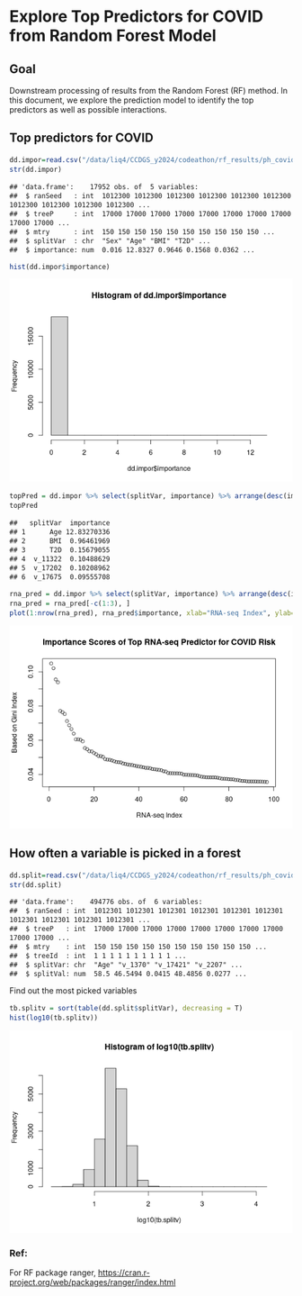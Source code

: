 Explore Top Predictors for COVID from Random Forest Model
================

## Goal

Downstream processing of results from the Random Forest (RF) method. In
this document, we explore the prediction model to identify the top
predictors as well as possible interactions.

## Top predictors for COVID

``` r
dd.impor=read.csv("/data/liq4/CCDGS_y2024/codeathon/rf_results/ph_covid_wCov/first_covRF_rf_impor.csv", header=T, as.is=T)
str(dd.impor)
```

    ## 'data.frame':    17952 obs. of  5 variables:
    ##  $ ranSeed   : int  1012300 1012300 1012300 1012300 1012300 1012300 1012300 1012300 1012300 1012300 ...
    ##  $ treeP     : int  17000 17000 17000 17000 17000 17000 17000 17000 17000 17000 ...
    ##  $ mtry      : int  150 150 150 150 150 150 150 150 150 150 ...
    ##  $ splitVar  : chr  "Sex" "Age" "BMI" "T2D" ...
    ##  $ importance: num  0.016 12.8327 0.9646 0.1568 0.0362 ...

``` r
hist(dd.impor$importance)
```

![](RandomForest_CovidModel_files/figure-gfm/unnamed-chunk-1-1.png)<!-- -->

``` r
topPred = dd.impor %>% select(splitVar, importance) %>% arrange(desc(importance)) %>% head()
topPred
```

    ##   splitVar  importance
    ## 1      Age 12.83270336
    ## 2      BMI  0.96461969
    ## 3      T2D  0.15679055
    ## 4  v_11322  0.10488629
    ## 5  v_17202  0.10208962
    ## 6  v_17675  0.09555708

``` r
rna_pred = dd.impor %>% select(splitVar, importance) %>% arrange(desc(importance))%>% head(n=100)
rna_pred = rna_pred[-c(1:3), ]
plot(1:nrow(rna_pred), rna_pred$importance, xlab="RNA-seq Index", ylab="Based on Gini Index", main="Importance Scores of Top RNA-seq Predictor for COVID Risk")
```

![](RandomForest_CovidModel_files/figure-gfm/unnamed-chunk-2-1.png)<!-- -->

## How often a variable is picked in a forest

``` r
dd.split=read.csv("/data/liq4/CCDGS_y2024/codeathon/rf_results/ph_covid_wCov/first_covRF_rf_split.csv", header=T, as.is=T)
str(dd.split)
```

    ## 'data.frame':    494776 obs. of  6 variables:
    ##  $ ranSeed : int  1012301 1012301 1012301 1012301 1012301 1012301 1012301 1012301 1012301 1012301 ...
    ##  $ treeP   : int  17000 17000 17000 17000 17000 17000 17000 17000 17000 17000 ...
    ##  $ mtry    : int  150 150 150 150 150 150 150 150 150 150 ...
    ##  $ treeId  : int  1 1 1 1 1 1 1 1 1 1 ...
    ##  $ splitVar: chr  "Age" "v_1370" "v_17421" "v_2207" ...
    ##  $ splitVal: num  58.5 46.5494 0.0415 48.4856 0.0277 ...

Find out the most picked variables

``` r
tb.splitv = sort(table(dd.split$splitVar), decreasing = T)
hist(log10(tb.splitv))
```

![](RandomForest_CovidModel_files/figure-gfm/unnamed-chunk-4-1.png)<!-- -->

### Ref:

For RF package ranger,
<https://cran.r-project.org/web/packages/ranger/index.html>
